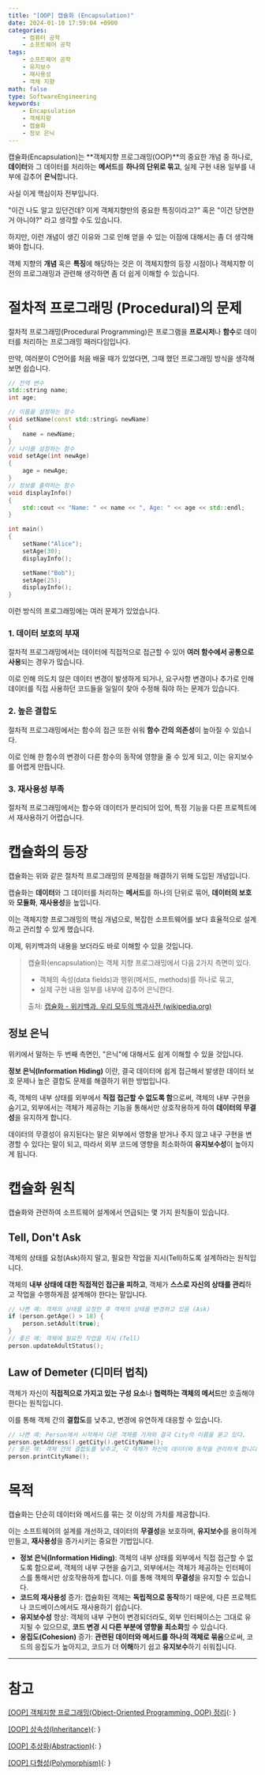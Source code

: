 ```yaml
---
title: "[OOP] 캡슐화 (Encapsulation)"
date: 2024-01-10 17:59:04 +0900
categories:
    - 컴퓨터 공학
    - 소프트웨어 공학
tags:
    - 소프트웨어 공학
    - 유지보수
    - 재사용성
    - 객체 지향
math: false
type: SoftwareEngineering
keywords:
    - Encapsulation
    - 객체지향
    - 캡슐화
    - 정보 은닉
---
```


캡슐화(Encapsulation)는 **객체지향 프로그래밍(OOP)**의 중요한 개념 중 하나로, <span class="font_highlight">**데이터**와 그 데이터를 처리하는 **메서드**를 **하나의 단위로 묶고**, 실제 구현 내용 일부를 내부에 감추어 **은닉**</span>합니다.

사실 이게 핵심이자 전부입니다.

<span class="serif">"이건 나도 알고 있던건데? 이게 객체지향만의 중요한 특징이라고?"</span> 혹은 <span class="serif">"이건 당연한거 아니야?"</span> 라고 생각할 수도 있습니다.

하지만, 이런 개념이 생긴 이유와 그로 인해 얻을 수 있는 이점에 대해서는 좀 더 생각해봐야 합니다.

객체 지향의 **개념** 혹은 **특징**에 해당하는 것은 이 객체지향의 등장 시점이나 객체지향 이전의 프로그래밍과 관련해 생각하면 좀 더 쉽게 이해할 수 있습니다.

# 절차적 프로그래밍 (Procedural)의 문제

절차적 프로그래밍(Procedural Programming)은 프로그램을 **프로시저**나 **함수**로 데이터를 처리하는 프로그래밍 패러다임입니다.

만약, 여러분이 C언어를 처음 배울 때가 있었다면, 그때 했던 프로그래밍 방식을 생각해보면 쉽습니다.

```cpp
// 전역 변수
std::string name;
int age;

// 이름을 설정하는 함수
void setName(const std::string& newName)
{
    name = newName;
}
// 나이를 설정하는 함수
void setAge(int newAge)
{
    age = newAge;
}
// 정보를 출력하는 함수
void displayInfo()
{
    std::cout << "Name: " << name << ", Age: " << age << std::endl;
}

int main()
{
    setName("Alice");
    setAge(30);
    displayInfo();

    setName("Bob");
    setAge(25);
    displayInfo();
}
```

이런 방식의 프로그래밍에는 여러 문제가 있었습니다.

### 1. 데이터 보호의 부재

절차적 프로그래밍에서는 데이터에 직접적으로 접근할 수 있어 **여러 함수에서 공통으로 사용**되는 경우가 많습니다.

이로 인해 의도치 않은 데이터 변경이 발생하게 되거나, 요구사항 변경이나 추가로 인해 데이터를 직접 사용하던 코드들을 일일이 찾아 수정해 줘야 하는 문제가 있습니다.

### 2. 높은 결합도

절차적 프로그래밍에서는 함수의 접근 또한 쉬워 **함수 간의 의존성**이 높아질 수 있습니다.

이로 인해 한 함수의 변경이 다른 함수의 동작에 영향을 줄 수 있게 되고, 이는 유지보수를 어렵게 만듭니다.

### 3. 재사용성 부족

절차적 프로그래밍에서는 함수와 데이터가 분리되어 있어, 특정 기능을 다른 프로젝트에서 재사용하기 어렵습니다.

# 캡슐화의 등장

캡슐화는 위와 같은 절차적 프로그래밍의 문제점을 해결하기 위해 도입된 개념입니다.

캡슐화는 <span class="font_highlight">**데이터**와 그 데이터를 처리하는 **메서드**를 하나의 단위로 묶어</span>, **데이터의 보호**와 **모듈화**, **재사용성**을 높입니다.

이는 객체지향 프로그래밍의 핵심 개념으로, 복잡한 소프트웨어를 보다 효율적으로 설계하고 관리할 수 있게 했습니다.


이제, 위키백과의 내용을 보더라도 바로 이해할 수 있을 것입니다.

> 캡슐화(encapsulation)는 객체 지향 프로그래밍에서 다음 2가지 측면이 있다.
> 
> - 객체의 속성(data fields)과 행위(메서드, methods)를 하나로 묶고,
> - 실제 구현 내용 일부를 내부에 감추어 은닉한다.
> 
> 출처: [캡슐화 - 위키백과, 우리 모두의 백과사전 (wikipedia.org)](https://ko.wikipedia.org/wiki/%EC%BA%A1%EC%8A%90%ED%99%94)

## 정보 은닉

위키에서 말하는 두 번째 측면인, "은닉"에 대해서도 쉽게 이해할 수 있을 것입니다.

**정보 은닉(Information Hiding)** 이란, 결국 데이터에 쉽게 접근해서 발생한 데이터 보호 문제나 높은 결합도 문제를 해결하기 위한 방법입니다.

즉, 객체의 내부 상태를 외부에서 **직접 접근할 수 없도록 함**으로써, 객체의 내부 구현을 숨기고, 외부에서는 객체가 제공하는 기능을 통해서만 상호작용하게 하여 <span class="font_highlight">**데이터의 무결성**을 유지</span>하게 합니다.


데이터의 무결성이 유지된다는 말은 외부에서 영향을 받거나 주지 않고 내구 구현을 변경할 수 있다는 말이 되고, 따라서 외부 코드에 영향을 최소화하여 **유지보수성**이 높아지게 됩니다.

# 캡슐화 원칙

캡슐화와 관련하여 소프트웨어 설계에서 언급되는 몇 가지 원칙들이 있습니다.

## Tell, Don't Ask

객체의 상태를 요청(Ask)하지 말고, 필요한 작업을 지시(Tell)하도록 설계하라는 원칙입니다.

<span class="font_highlight">객체의 **내부 상태에 대한 직접적인 접근을 피하고**, 객체가 **스스로 자신의 상태를 관리**</span>하고 작업을 수행하게끔 설계해야 한다는 말입니다.

```cpp
// 나쁜 예: 객체의 상태를 요청한 후 객체의 상태를 변경하고 있음 (Ask)
if (person.getAge() > 18) {
    person.setAdult(true);
}
// 좋은 예: 객체에 필요한 작업을 지시 (Tell)
person.updateAdultStatus();
```

## Law of Demeter (디미터 법칙)

객체가 <span class="font_highlight">자신이 **직접적으로 가지고 있는 구성 요소**나 **협력하는 객체의 메서드**만 호출해야 한다</span>는 원칙입니다.

이를 통해 <span class="font_highlight">객체 간의 **결합도**를 낮추고</span>, 변경에 유연하게 대응할 수 있습니다.

```cpp
// 나쁜 예: Person에서 시작해서 다른 객체를 가져와 결국 City의 이름을 묻고 있다.
person.getAddress().getCity().getCityName();
// 좋은 예: 객체 간의 결합도를 낮추고, 각 객체가 자신의 데이터와 동작을 관리하게 합니다.
person.printCityName();
```

# 목적

캡슐화는 단순히 데이터와 메서드를 묶는 것 이상의 가치를 제공합니다.

이는 소프트웨어의 설계를 개선하고, 데이터의 **무결성**을 보호하며, **유지보수**를 용이하게 만들고, **재사용성**을 증가시키는 중요한 기법입니다.


- <span class="important">**정보 은닉(Information Hiding)**</span>: 객체의 내부 상태를 외부에서 직접 접근할 수 없도록 함으로써, 객체의 내부 구현을 숨기고, 외부에서는 객체가 제공하는 인터페이스를 통해서만 상호작용하게 합니다. 이를 통해 객체의 **무결성**을 유지할 수 있습니다.
- <span class="important">**코드의 재사용성**</span> 증가: 캡슐화된 객체는 **독립적으로 동작**하기 때문에, 다른 프로젝트나 코드베이스에서도 재사용하기 쉽습니다.
- <span class="important">**유지보수성**</span> 향상: 객체의 내부 구현이 변경되더라도, 외부 인터페이스는 그대로 유지될 수 있으므로, **코드 변경 시 다른 부분에 영향을 최소화**할 수 있습니다.
- <span class="important">**응집도(Cohesion)**</span> 증가: **관련된 데이터와 메서드를 하나의 객체로 묶음**으로써, 코드의 응집도가 높아지고, 코드가 더 **이해**하기 쉽고 **유지보수**하기 쉬워집니다.



---
# 참고

[[OOP] 객체지향 프로그래밍(Object-Oriented Programming, OOP) 정리](/posts/oop-%EA%B0%9D%EC%B2%B4%EC%A7%80%ED%96%A5-%ED%94%84%EB%A1%9C%EA%B7%B8%EB%9E%98%EB%B0%8D(object-oriented-programming,-oop)-%EC%A0%95%EB%A6%AC/){: }

[[OOP] 상속성(Inheritance)](/posts/oop-%EC%83%81%EC%86%8D%EC%84%B1(inheritance)/){:  }

[[OOP] 추상화(Abstraction)](/posts/oop-%EC%B6%94%EC%83%81%ED%99%94(abstraction)/){:  }

[[OOP] 다형성(Polymorphism)](/posts/oop-%EB%8B%A4%ED%98%95%EC%84%B1(polymorphism)/){: }